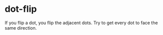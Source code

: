 # dot-flip
If you flip a dot, you flip the adjacent dots. Try to get every dot to face the same direction.
